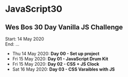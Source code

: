 # JavaScript30
## Wes Bos 30 Day Vanilla JS Challenge

Start: 14 May 2020\
End:   ...

- Thu 14 May 2020: **Day 00 - Set up project**
- Fri 15 May 2020: **Day 01 - JavaScript Drum Kit**
- Fri 15 May 2020: **Day 02 - CSS + JS Clock**
- Sat 16 May 2020: **Day 03 - CSS Varaibles with JS**